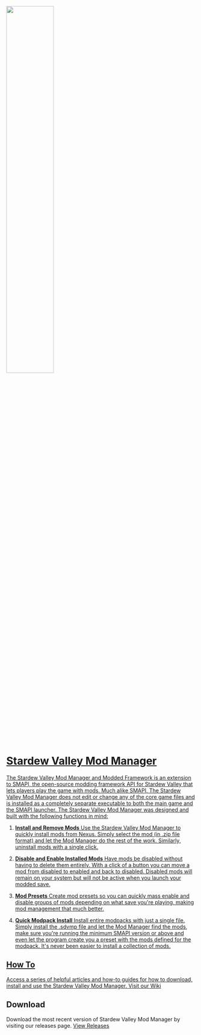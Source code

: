 <a href="#"><img height="50%" src="https://github.com/RyanWalpoleEnterprises/Stardew-Valley/blob/220203/web/SDVML_Logo.png?raw=true">


# Stardew Valley Mod Manager
The Stardew Valley Mod Manager and Modded Framework is an extension to SMAPI, the open-source modding framework API for Stardew Valley that lets players play the game with mods. Much alike SMAPI, The Stardew Valley Mod Manager does not edit or change any of the core game files and is installed as a completely separate executable to both the main game and the SMAPI launcher. The Stardew Valley Mod Manager was designed and built with the following functions in mind:

1. <b>Install and Remove Mods</b>
Use the Stardew Valley Mod Manager to quickly install mods from Nexus. Simply select the mod (in .zip file format) and let the Mod Manager do the rest of the work. Similarly, uninstall mods with a single click.

2. <b>Disable and Enable Installed Mods</b>
Have mods be disabled without having to delete them entirely. With a click of a button you can move a mod from disabled to enabled and back to disabled. Disabled mods will remain on your system but will not be active when you launch your modded save.

3. <b>Mod Presets</b>
Create mod presets so you can quickly mass enable and disable groups of mods depending on what save you're playing, making mod management that much better.

4. <b>Quick Modpack Install</b>
Install entire modpacks with just a single file. Simply install the .sdvmp file and let the Mod Manager find the mods, make sure you're running the minimum SMAPI version or above and even let the program create you a preset with the mods defined for the modpack. It's never been easier to install a collection of mods.

## How To
Access a series of helpful articles and how-to guides for how to download, install and use the Stardew Valley Mod Manager.
[Visit our Wiki](https://github.com/RyanWalpoleEnterprises/Stardew-Valley-Mod-Manager/wiki)

## Download
Download the most recent version of Stardew Valley Mod Manager by visiting our releases page.
[View Releases](https://github.com/RyanWalpoleEnterprises/Stardew-Valley-Mod-Manager/releases)
